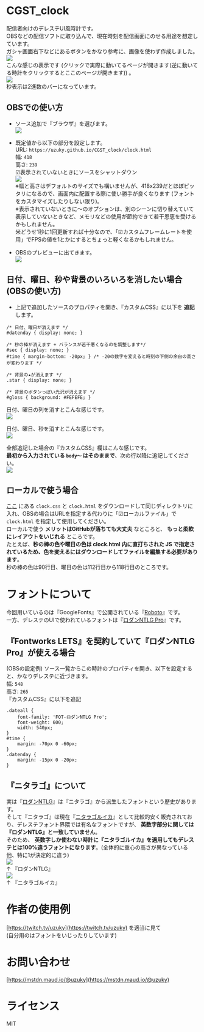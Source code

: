 # CGST_clock
配信者向けのデレステUI風時計です。  
OBSなどの配信ソフトに取り込んで、現在時刻を配信画面にのせる用途を想定しています。  
ガシャ画面右下などにあるボタンをかなり参考に、画像を使わず作成しました。  
![](/readme_img/button.png)   
こんな感じの表示です (クリックで実際に動いてるページが開きます(逆に動いてる時計をクリックするとここのページが開きます)) 。  
[![](/readme_img/clock.png)](https://uzuky.github.io/CGST_clock/clock.html)  
秒表示は2進数のバーになっています。  

## OBSでの使い方  
- ソース追加で『ブラウザ』を選びます。  
![](/readme_img/source.png)  

- 既定値から以下の部分を設定します。  
URL: `https://uzuky.github.io/CGST_clock/clock.html`  
幅: `418`  
高さ: `239`  
☑表示されていないときにソースをシャットダウン  
![](/readme_img/setting.png)  
※幅と高さはデフォルトのサイズでも構いませんが、418x239だとほぼピッタリになるので、画面内に配置する際に使い勝手が良くなります (フォントをカスタマイズしたりしない限り)。  
※表示されていないときに～のオプションは、別のシーンに切り替えていて表示していないときなど、メモリなどの使用が節約できて若干恩恵を受けるかもしれません。  
米どうせ1秒に1回更新すれば十分なので、「☑カスタムフレームレートを使用」でFPSの値を1とかにするとちょっと軽くなるかもしれません。

- OBSのプレビューに出てきます。  
![](/readme_img/preview.png)  
  
## 日付、曜日、秒や背景のいろいろを消したい場合(OBSの使い方)  
- 上記で追加したソースのプロパティを開き、『カスタムCSS』に以下を **追記** します。  

```
/* 日付、曜日が消えます */
#datenday { display: none; }

/* 秒の棒が消えます + バランスが若干悪くなるのを調整します*/
#sec { display: none; }
#time { margin-bottom: -20px; } /* -20の数字を変えると時刻の下側の余白の高さが変わります */

/* 背景の★が消えます */
.star { display: none; }

/* 背景のボタンっぽい光沢が消えます */
#gloss { background: #FEFEFE; }
```

日付、曜日の列を消すとこんな感じです。  
![](/readme_img/clock_nodate.png)  
  
日付、曜日、秒を消すとこんな感じです。  
![](/readme_img/clock_nodatesec.png)  

全部追記した場合の『カスタムCSS』欄はこんな感じです。  
**最初から入力されている `body～` はそのままで**、次の行以降に追記してください。  
![](/readme_img/customcss.png)


## ローカルで使う場合
[ここ](https://github.com/uzuky/CGST_clock) にある `clock.css` と `clock.html` をダウンロードして同じディレクトリに入れ、OBSの場合はURLを指定する代わりに「☑ローカルファイル」で `clock.html` を指定して使用してください。  
ローカルで使う **メリットはGitHubが落ちても大丈夫** なところと、 **もっと柔軟にレイアウトをいじれる** ところです。  
たとえば、**秒の棒の色や曜日の色は clock.html 内に直打ちされた JS で指定されているため、色を変えるにはダウンロードしてファイルを編集する必要があります**。  
秒の棒の色は90行目、曜日の色は112行目から118行目のところです。  

# フォントについて
今回用いているのは『GoogleFonts』で公開されている『[Roboto](https://fonts.google.com/specimen/Roboto)』です。  
一方、デレステのUIで使われているフォントは『[ロダンNTLG Pro](https://lets.fontworks.co.jp/fonts/236)』です。  


## 『Fontworks LETS』を契約していて『ロダンNTLG Pro』が使える場合  
(OBSの設定例) ソース一覧からこの時計のプロパティを開き、以下を設定すると、かなりデレステに近づきます。  
幅: `548`  
高さ: `265`   
『カスタムCSS』に以下を追記  

```
.dateall {
    font-family: 'FOT-ロダンNTLG Pro';
    font-weight: 600;
    width: 540px;
}
#time {
    margin: -70px 0 -60px;
}
.datenday {
    margin: -15px 0 -20px;
}
```


## 『ニタラゴ』について  
実は『[ロダンNTLG](https://fontworks.co.jp/fontsearch/RodinNTLGPro-EB/)』は『ニタラゴ』から派生したフォントという歴史があります。  
そして『ニタラゴ』は現在『[ニタラゴルイカ](https://www.type-labo.jp/Hanpunitalago.html)』として比較的安く販売されており、デレステフォント界隈では有名なフォントですが、 **英数字部分に関しては『ロダンNTLG』と一致していません**。  
そのため、 **英数字しか使わない時計に『ニタラゴルイカ』を適用してもデレステとは100%違うフォントになります**。(全体的に重心の高さが異なっている他、特に1が決定的に違う)  
![](/readme_img/rodinntlgpro.png)  
↑ 『ロダンNTLG』  
![](/readme_img/nitalagoruika.png)  
↑ 『ニタラゴルイカ』  

# 作者の使用例  
[https://twitch.tv/uzuky](https://twitch.tv/uzuky) を適当に見て  
(自分用のはフォントをいじったりしています)  

# お問い合わせ  
[https://mstdn.maud.io/@uzuky](https://mstdn.maud.io/@uzuky)  

# ライセンス  
MIT

